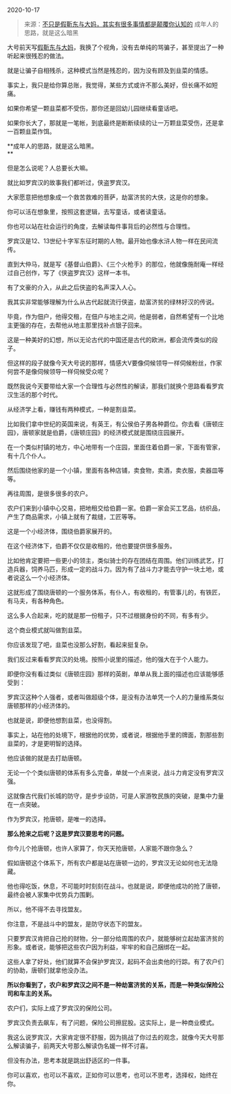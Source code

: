 2020-10-17

> 来源：[不只是假靳东与大妈，其实有很多事情都是颠覆你认知的](http://mp.weixin.qq.com/s?__biz=MzU3NDc5Nzc0NQ==&mid=2247493886&idx=1&sn=df068754806b83cdf4ea88f29e16551b&chksm=fd2e4a20ca59c3362c2f51ea4e7ad86daf8dc3e488c34292cb7db9af820a5359e674d77a5e09&scene=27#wechat_redirect)
> 成年人的思路，就是这么暗黑

大号前天写[假靳东与大妈](https://mp.weixin.qq.com/s?__biz=MzU0MjYwNDU2Mw==&mid=2247492814&idx=2&sn=0d1223c90e5e5724305c24eb1862b5bc&chksm=fb1a88b2cc6d01a472a855cdafe5dc6de2c3755a8839eb0917ebbbf470d989ce5d4e8a20a3d3&token=6742848&lang=zh_CN&scene=21#wechat_redirect)，我换了个视角，没有去单纯的骂骗子，甚至提出了一种听起来很残忍的做法。  

  

就是让骗子自相残杀，这种模式当然是残忍的，因为没有顾及到韭菜的情感。

  

事实上，我只是给你算总账，我觉得，某些方式或许不那么美好，但长痛不如短痛。  

  

如果你希望一颗韭菜都不受伤，那你还是回幼儿园继续看童话吧。

  

如果你长大了，那就是一笔帐，到底最终是断断续续的让一万颗韭菜受伤，还是拿一百颗韭菜作饵。

  

 **成年人的思路，就是这么暗黑。  
**

  

但是怎么说呢？人总要长大嘛。

  

就比如罗宾汉的故事我们都听过，侠盗罗宾汉。  

  

大家愿意把他想象成一个救苦救难的菩萨，劫富济贫的大侠，这是你的想象。

  

你可以活在想象里，按照这套逻辑，去写童话，或者读童话。

  

你也可以站在社会运行的角度，去解读每件事背后的必然性与合理性。

  

罗宾汉是12、13世纪十字军东征时期的人物。最开始也像水浒人物一样在民间流传。

  

直到大仲马，就是写《基督山伯爵》、《三个火枪手》的那位，他就像施耐庵一样经过自己创作，写了《侠盗罗宾汉》这样一本书。

  

有了文豪的介入，从此之后侠盗的名声深入人心。

  

我其实非常能够理解为什么从古代起就流行侠盗，劫富济贫的绿林好汉的传说。

  

毕竟，作为佃户，他得交租，在佃户与地主之间，他是弱者，自然希望有一个比地主更强的存在，去帮他从地主那里找补点银子回来。

  

这是一种美好的幻想，所以无论古代的中国还是古代的欧洲，都会流传类似的段子。

  

但这样的段子就像今天大号说的那样，情感大V要像伺候领导一样伺候粉丝，作家何尝不是像伺候领导一样伺候受众呢？

  

既然我说今天要带给大家一个合理性与必然性的解读，那我们就换个思路看看罗宾汉生活的那个时代。  

  

从经济学上看，赚钱有两种模式，一种是割韭菜。

  

比如我们拿中世纪的英国来说，有英王，有公侯伯子男各种爵位。你去看《唐顿庄园》，唐顿家就是伯爵，《唐顿庄园》的经济模式就是围绕庄园展开。

  

在一个类似村镇的地方，中心地带有一个庄园，里面住着伯爵一家，下面有管家，有十几个仆人。

  

然后围绕他家的是一个小镇，里面有各种店铺，卖食物，卖酒，卖衣服，卖器皿等等。

  

再往周围，是很多很多的农户。

  

农户们来到小镇中心交易，把地租交给伯爵一家。伯爵一家会买工艺品，纺织品，产生了商品需求，小镇上就有了裁缝，工匠等等。

  

这是一个小经济体，围绕伯爵家展开的。

  

在这个经济体下，伯爵不仅仅是收租的，他也要提供很多服务。

  

比如他肯定要把一些更小的领主，类似骑士的存在团结在周围。他们训练武艺，打造兵器，饲养马匹，形成一定的战斗力。因为有了战斗力才能去守护一块土地，或者说这么一个小经济体。

  

这就形成了围绕唐顿的一个服务体系，有仆人，有收租的，有管事儿的，有铁匠，有马夫，有各种角色。

  

这么多人合起来，吃的就是那一份租子，只不过根据身份的不同，有多有少。

  

这个商业模式就叫做割韭菜。

  

你应该发现了吧，韭菜也没那么好割，看起来挺复杂。

  

我们反过来看看罗宾汉的处境。按照小说里的描述，他的强大在于个人能力。

  

即便你没有看过类似《唐顿庄园》那样的英剧，单单从我上面的描述也应该能够感受到：

  

罗宾汉这种个人强者，或者叫做超级个体，是没有办法单凭一个人的力量维系类似唐顿那样的小经济体的。

  

也就是说，即便他想割韭菜，也没得割。

  

事实上，站在他的处境下，根据他的优势，或者说，根据他手里的牌面，割那些割韭菜的，才是更明智的选择。

  

他应该做的就是去打劫唐顿。

  

无论一个个类似唐顿的体系有多么完备，单就一个点来说，战斗力肯定没有罗宾汉强。

  

这就像古代我们长城的防守，是步步设防，可是人家游牧民族的突破，是集中力量在一点突破。

  

作为罗宾汉，抢唐顿，是唯一的选择。

  

 **那么抢来之后呢？这是罗宾汉要思考的问题。**

  

你今儿个抢唐顿，也许人家算了，你天天抢唐顿，人家能不跟你急么？

  

假如唐顿这个体系下，所有农户都是站在唐顿一边的，罗宾汉无论如何也无法隐藏。

  

他也得吃饭，休息，不可能时时刻刻在战斗。也就是说，即便他成功的抢了唐顿，最终会被人家集中优势兵力围剿。

  

所以，他不得不去寻找盟友。

  

你注意，不是战斗中的盟友，是防守状态下的盟友。

  

只要罗宾汉肯把自己抢的财物，分一部分给周围的农户，就能够树立起劫富济贫的形象。或者说，能够把这些农户因为利益，牢牢的和自己捆绑在一起。

  

这些人拿了好处，他们就算不会保护罗宾汉，起码不会出卖他的行踪。有了农户们的协助，唐顿们就拿他没办法。

  

 **所以你看到了，农户和罗宾汉之间不是一种劫富济贫的关系，而是一种类似保险公司和车主的关系。**

  

农户们，实际上成了罗宾汉的保险公司。

  

罗宾汉负责去飙车，有了问题，保险公司擦屁股。这实际上，是一种商业模式。

  

我这么说罗宾汉，大家肯定很不舒服，因为挑战了你过去的观念，就像今天大号那么解读骗子，前两天大号那么解读伪名媛一样不讨喜。

  

但没有办法，思考本就是跳出舒适区的一件事。  

  

你可以喜欢，也可以不喜欢，正如你可以思考，也可以不思考，选择权，始终在你。


